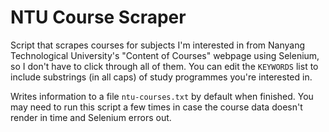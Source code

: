 # NTU Course Scraper

Script that scrapes courses for subjects I'm interested in from Nanyang Technological University's "Content of Courses" webpage using Selenium, so I don't have to click through all of them. You can edit the `KEYWORDS` list to include substrings (in all caps) of study programmes you're interested in.

Writes information to a file `ntu-courses.txt` by default when finished. You may need to run this script a few times in case the course data doesn't render in time and Selenium errors out.
